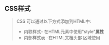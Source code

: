 ## CSS样式

> CSS 可以通过以下方式添加到HTML中:
>
> - 内联样式- 在HTML元素中使用"style"**属性** 
> - 内部样式表 -在HTML文档头部 <head> 区域使用<style>** 元素** 来包含CSS
> - 外部引用 - 使用外部 CSS** 文件**
>
> 最好的方式是通过外部引用CSS文件.

### 外部样式

> ```html
> <head>
> <link rel="stylesheet" type="text/css" href="mystyle.css">
> </head>
> ```
>
> 

